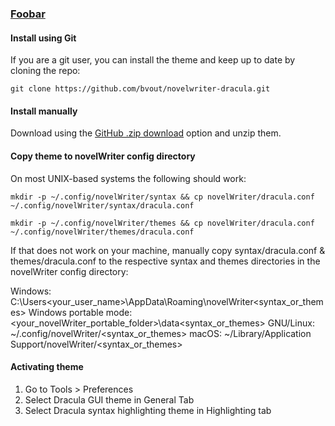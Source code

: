 ### [Foobar](https://foobar.com)

#### Install using Git

If you are a git user, you can install the theme and keep up to date by cloning the repo:

    git clone https://github.com/bvout/novelwriter-dracula.git

#### Install manually

Download using the [GitHub .zip download](https://github.com/bvout/novelwriter-dracula/archive/master.zip) option and unzip them.

#### Copy theme to novelWriter config directory
On most UNIX-based systems the following should work:

	mkdir -p ~/.config/novelWriter/syntax && cp novelWriter/dracula.conf ~/.config/novelWriter/syntax/dracula.conf

	mkdir -p ~/.config/novelWriter/themes && cp novelWriter/dracula.conf ~/.config/novelWriter/themes/dracula.conf

If that does not work on your machine, manually copy syntax/dracula.conf & themes/dracula.conf to the respective syntax and themes directories in the novelWriter config directory:

Windows: C:\Users<your_user_name>\AppData\Roaming\novelWriter\<syntax_or_themes>
Windows portable mode: <your_novelWriter_portable_folder>\data\<syntax_or_themes>
GNU/Linux: ~/.config/novelWriter/<syntax_or_themes>
macOS: ~/Library/Application Support/novelWriter/<syntax_or_themes>

#### Activating theme

1. Go to Tools > Preferences
2. Select Dracula GUI theme in General Tab
3. Select Dracula syntax highlighting theme in Highlighting tab
